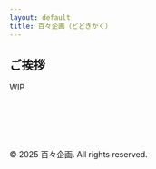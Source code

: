 ```yaml
---
layout: default
title: 百々企画（どどきかく）
---
```


## ご挨拶

WIP

<footer style="margin-top: 100px;">
  <p>&copy; 2025 百々企画. All rights reserved.</p>
</footer>
